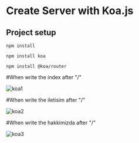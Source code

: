 # Create Server with Koa.js

## Project setup
```
npm install
```
```
npm install koa
```
```
npm install @koa/router
```

#When write the index after "/"

![koa1](https://user-images.githubusercontent.com/89356076/157688982-e0e004bf-9741-436d-8f03-9ea182bf7c03.JPG)

#When write the iletisim after "/"

![koa2](https://user-images.githubusercontent.com/89356076/157689329-caa36f8f-d26e-4307-9fef-965678a6d3f4.JPG)

#When write the hakkimizda after "/"

![koa3](https://user-images.githubusercontent.com/89356076/157689597-8862c6cc-ee78-4b7e-807a-9373331abfbc.JPG)

